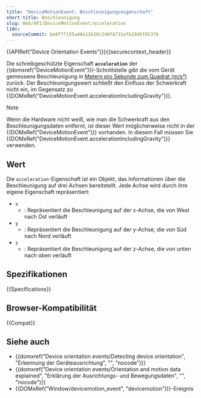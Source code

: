 ```yaml
---
title: "DeviceMotionEvent: Beschleunigungseigenschaft"
short-title: Beschleunigung
slug: Web/API/DeviceMotionEvent/acceleration
l10n:
  sourceCommit: be8f7f155a48e11b30c240f8731afb1845f85378
---
```


{{APIRef("Device Orientation Events")}}{{securecontext_header}}

Die schreibgeschützte Eigenschaft **`acceleration`** der {{domxref("DeviceMotionEvent")}}-Schnittstelle gibt die vom Gerät gemessene Beschleunigung in [Metern pro Sekunde zum Quadrat (m/s²)](https://en.wikipedia.org/wiki/Meter_per_second_squared) zurück. Der Beschleunigungswert schließt den Einfluss der Schwerkraft nicht ein, im Gegensatz zu {{DOMxRef("DeviceMotionEvent.accelerationIncludingGravity")}}.

> [!NOTE]
> Wenn die Hardware nicht weiß, wie man die Schwerkraft aus den
> Beschleunigungsdaten entfernt, ist dieser Wert möglicherweise nicht in der
> {{DOMxRef("DeviceMotionEvent")}} vorhanden. In diesem Fall müssen Sie
> {{DOMxRef("DeviceMotionEvent.accelerationIncludingGravity")}} verwenden.

## Wert

Die `acceleration`-Eigenschaft ist ein Objekt, das Informationen über
die Beschleunigung auf drei Achsen bereitstellt. Jede Achse wird durch ihre eigene Eigenschaft repräsentiert:

- `x`
  - : Repräsentiert die Beschleunigung auf der x-Achse, die von West nach Ost verläuft
- `y`
  - : Repräsentiert die Beschleunigung auf der y-Achse, die von Süd nach Nord verläuft
- `z`
  - : Repräsentiert die Beschleunigung auf der z-Achse, die von unten nach oben verläuft

## Spezifikationen

{{Specifications}}

## Browser-Kompatibilität

{{Compat}}

## Siehe auch

- {{domxref("Device orientation events/Detecting device orientation", "Erkennung der Geräteausrichtung", "", "nocode")}}
- {{domxref("Device orientation events/Orientation and motion data explained", "Erklärung der Ausrichtungs- und Bewegungsdaten", "", "nocode")}}
- {{DOMxRef("Window/devicemotion_event", "devicemotion")}}-Ereignis
